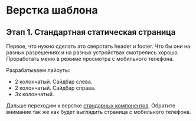 Верстка шаблона
===============

Этап 1. Стандартная статическая страница
------

Первое, что нужно сделать это сверстать header и footer. Что бы они на разных разрешениях и на разных устройствах смотрелись хорошо. Проработать меню в режиме просмотра с мобильного телефона.

Разрабатываем лайоуты:
* 2 колончатый. Сайдбар слева.
* 2 колончатый. Сайдбар справа.
* 3х колончатый.

Дальше переходим к верстке [стандарных компонентов](https://github.com/webarksystems/wordpress-templates/blob/master/designer_WorkFlow.md#%D0%A1%D1%82%D0%B0%D0%BD%D0%B4%D0%B0%D1%80%D1%82%D0%BD%D1%8B%D0%B5-%D0%BA%D0%BE%D0%BC%D0%BF%D0%BE%D0%BD%D0%B5%D0%BD%D1%82%D1%8B). Обратите внимание так же как будет выглядить страница с мобильного телефона.





